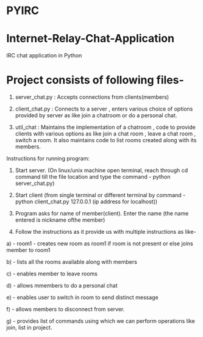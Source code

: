 # PYIRC

# Internet-Relay-Chat-Application
IRC chat application in Python

# Project consists of following files-
1) server_chat.py : Accepts connections from clients(members)

2) client_chat.py : Connects to a server , enters various choice of options provided by server as like join a chatroom or do a personal chat.

3) util_chat : Maintains the implementation of a chatroom , code to provide clients with various options as like join a chat room , leave a chat room , switch a room. It also maintains code to list rooms created along with its members. 

Instructions for running program:

1. Start server. (On linux/unix machine open terminal, reach through cd command till the file location and type the command - python server_chat.py)

2. Start client (from single terminal or different terminal by command - python client_chat.py 127.0.0.1 (ip address for localhost))

3. Program asks for name of member(client). Enter the name (the name entered is nickname ofthe member)

4. Follow the instructions as it provide us with multiple instructions as like-

a) <join> - <join> room1 - creates new room as room1 if room is not present or else joins member to room1

b) <list> - lists all the rooms available along with members

c) <leave> - enables member to leave rooms

d) <personal> - allows mmembers to do a personal chat

e) <switch> - enables user to switch in room to send distinct message

f) <quit> - allows members to disconnect from server.

g) <manual> - provides list of commands using which we can perform operations like join, list in project.

